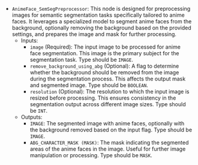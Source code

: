 - `AnimeFace_SemSegPreprocessor`: This node is designed for preprocessing images for semantic segmentation tasks specifically tailored to anime faces. It leverages a specialized model to segment anime faces from the background, optionally removing the background based on the provided settings, and prepares the image and mask for further processing.
    - Inputs:
        - `image` (Required): The input image to be processed for anime face segmentation. This image is the primary subject for the segmentation task. Type should be `IMAGE`.
        - `remove_background_using_abg` (Optional): A flag to determine whether the background should be removed from the image during the segmentation process. This affects the output mask and segmented image. Type should be `BOOLEAN`.
        - `resolution` (Optional): The resolution to which the input image is resized before processing. This ensures consistency in the segmentation output across different image sizes. Type should be `INT`.
    - Outputs:
        - `IMAGE`: The segmented image with anime faces, optionally with the background removed based on the input flag. Type should be `IMAGE`.
        - `ABG_CHARACTER_MASK (MASK)`: The mask indicating the segmented areas of the anime faces in the image. Useful for further image manipulation or processing. Type should be `MASK`.
